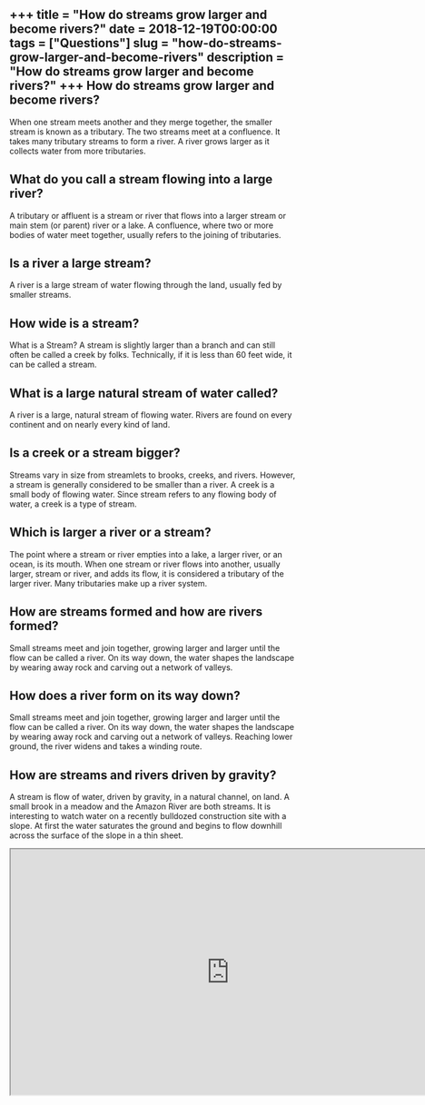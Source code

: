 +++
title = "How do streams grow larger and become rivers?"
date = 2018-12-19T00:00:00
tags = ["Questions"]
slug = "how-do-streams-grow-larger-and-become-rivers"
description = "How do streams grow larger and become rivers?"
+++
How do streams grow larger and become rivers?
---------------------------------------------

When one stream meets another and they merge together, the smaller stream is known as a tributary. The two streams meet at a confluence. It takes many tributary streams to form a river. A river grows larger as it collects water from more tributaries.

What do you call a stream flowing into a large river?
-----------------------------------------------------

A tributary or affluent is a stream or river that flows into a larger stream or main stem (or parent) river or a lake. A confluence, where two or more bodies of water meet together, usually refers to the joining of tributaries.

Is a river a large stream?
--------------------------

A river is a large stream of water flowing through the land, usually fed by smaller streams.

How wide is a stream?
---------------------

What is a Stream? A stream is slightly larger than a branch and can still often be called a creek by folks. Technically, if it is less than 60 feet wide, it can be called a stream.

What is a large natural stream of water called?
-----------------------------------------------

A river is a large, natural stream of flowing water. Rivers are found on every continent and on nearly every kind of land.

Is a creek or a stream bigger?
------------------------------

Streams vary in size from streamlets to brooks, creeks, and rivers. However, a stream is generally considered to be smaller than a river. A creek is a small body of flowing water. Since stream refers to any flowing body of water, a creek is a type of stream.

Which is larger a river or a stream?
------------------------------------

The point where a stream or river empties into a lake, a larger river, or an ocean, is its mouth. When one stream or river flows into another, usually larger, stream or river, and adds its flow, it is considered a tributary of the larger river. Many tributaries make up a river system.

How are streams formed and how are rivers formed?
-------------------------------------------------

Small streams meet and join together, growing larger and larger until the flow can be called a river. On its way down, the water shapes the landscape by wearing away rock and carving out a network of valleys.

How does a river form on its way down?
--------------------------------------

Small streams meet and join together, growing larger and larger until the flow can be called a river. On its way down, the water shapes the landscape by wearing away rock and carving out a network of valleys. Reaching lower ground, the river widens and takes a winding route.

How are streams and rivers driven by gravity?
---------------------------------------------

A stream is flow of water, driven by gravity, in a natural channel, on land. A small brook in a meadow and the Amazon River are both streams. It is interesting to watch water on a recently bulldozed construction site with a slope. At first the water saturates the ground and begins to flow downhill across the surface of the slope in a thin sheet.

<iframe allow="accelerometer; autoplay; clipboard-write; encrypted-media; gyroscope; picture-in-picture" allowfullscreen="" class="__youtube_prefs__  epyt-is-override  no-lazyload" data-no-lazy="1" data-origheight="433" data-origwidth="770" data-skipgform_ajax_framebjll="" height="433" id="_ytid_31244" loading="lazy" src="https://www.youtube.com/embed/UuGrBhK2c7U?enablejsapi=1&autoplay=0&cc_load_policy=0&cc_lang_pref=&iv_load_policy=1&loop=0&modestbranding=0&rel=1&fs=1&playsinline=0&autohide=2&theme=dark&color=red&controls=1&" title="YouTube player" width="770"></iframe>